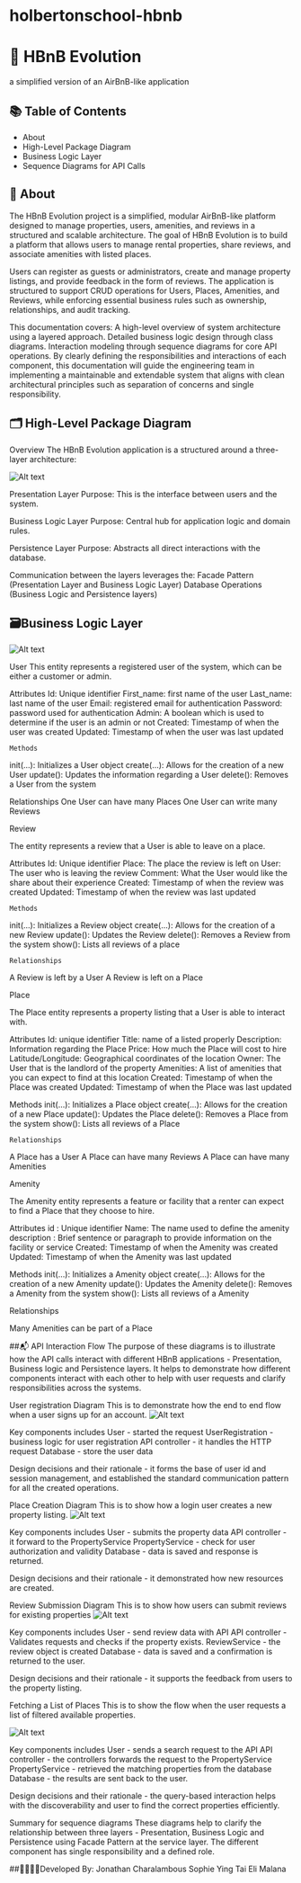 # holbertonschool-hbnb 

# 🚀 HBnB Evolution
a simplified version of an AirBnB-like application

## 📚 Table of Contents
- About
- High-Level Package Diagram
- Business Logic Layer
- Sequence Diagrams for API Calls


## 🧠 About
The HBnB Evolution project is a simplified, modular AirBnB-like platform designed to manage properties, users, amenities, and reviews in a structured and scalable architecture. The goal of HBnB Evolution is to build a platform that allows users to manage rental properties, share reviews, and associate amenities with listed places. 

Users can register as guests or administrators, create and manage property listings, and provide feedback in the form of reviews. The application is structured to support CRUD operations for Users, Places, Amenities, and Reviews, while enforcing essential business rules such as ownership, relationships, and audit tracking.

This documentation covers:
A high-level overview of system architecture using a layered approach.
Detailed business logic design through class diagrams.
Interaction modeling through sequence diagrams for core API operations.
By clearly defining the responsibilities and interactions of each component, this documentation will guide the engineering team in implementing a maintainable and extendable system that aligns with clean architectural principles such as separation of concerns and single responsibility.




## 🗂️ High-Level Package Diagram
Overview
The HBnB Evolution application is a structured around a three-layer architecture:

![Alt text](part1/img/HIghLevelArc.png)

Presentation Layer
Purpose: This is the interface between users and the system.

Business Logic Layer
Purpose: Central hub for application logic and domain rules.

Persistence Layer
Purpose: Abstracts all direct interactions with the database.


Communication between the layers leverages the: 
Facade Pattern (Presentation Layer and Business Logic Layer)
Database Operations (Business Logic and Persistence layers)


## 🗃️Business Logic Layer

![Alt text](part1/img/BL.png)

User
This entity represents a registered user of the system, which can be either a customer or admin. 

Attributes
Id: Unique identifier
First_name: first name of the user
Last_name: last name of the user
Email: registered email for authentication
Password: password used for authentication
Admin: A boolean which is used to determine if the user is an admin or not
Created: Timestamp of when the user was created
Updated: Timestamp of when the user was last updated

	
    Methods
init(...): Initializes a User object
create(...): Allows for the creation of a new User
update(): Updates the information regarding a User
delete(): Removes a User from the system

Relationships
One User can have many Places
One User can write many Reviews


	
Review
	
The entity represents a review that a User is able to leave on a place.

Attributes
Id: Unique identifier
Place: The place the review is left on
User: The user who is leaving the review
Comment: What the User would like the share about their experience
Created: Timestamp of when the review was created
Updated: Timestamp of when the review was last updated

	Methods
init(...): Initializes a Review object
create(...): Allows for the creation of a new Review 
update(): Updates the Review
delete(): Removes a Review from the system
show(): Lists all reviews of a place

	Relationships
A Review is left by a User
A Review is left on a Place



Place
		
	
The Place entity represents a property listing that a User is able to interact with.
	
Attributes
Id: unique identifier
Title: name of a listed properly
Description: Information regarding the Place
Price: How much the Place will cost to hire
Latitude/Longitude: Geographical coordinates of the location
Owner: The User that is the landlord of the property
Amenities: A list of amenities that you can expect to find at this location
Created: Timestamp of when the Place was created
Updated: Timestamp of when the Place was last updated

Methods
init(...): Initializes a Place object
create(...): Allows for the creation of a new Place 
update(): Updates the Place 
delete(): Removes a Place from the system
show(): Lists all reviews of a Place

	Relationships
A Place has a User
A Place can have many Reviews
A Place can have many Amenities


Amenity
	
The Amenity entity represents a feature or facility that a renter can expect to find a Place that they choose to hire.

Attributes
id : Unique identifier
Name: The name used to define the amenity
description : Brief sentence or paragraph to provide information on the facility or service
Created: Timestamp of when the Amenity was created
Updated: Timestamp of when the Amenity was last updated

Methods
init(...): Initializes a Amenity object
create(...): Allows for the creation of a new Amenity 
update(): Updates the Amenity 
delete(): Removes a Amenity from the system
show(): Lists all reviews of a Amenity
	
Relationships

Many Amenities can be part of a Place


##📬 API Interaction Flow
The purpose of these diagrams is to illustrate how the API calls interact with different HBnB applications - Presentation, Business logic and Persistence layers. It helps to demonstrate how different components interact with each other to help with user requests and clarify responsibilities across the systems.

User registration Diagram
This is to demonstrate how the end to end flow when a user signs up for an account.
![Alt text](part1/img/UserRegCreate.png)

Key components includes
User - started the request
UserRegistration - business logic for user registration
API controller - it handles the HTTP request
Database - store the user data

Design decisions and their rationale - it forms the base of user id and session management, and established the standard communication pattern for all the created operations.

Place Creation Diagram
This is to show how a login user creates a new property listing.
![Alt text](part1/img/propCreate.png)


Key components includes
User - submits the property data
API controller - it forward to the PropertyService
PropertyService - check for user authorization and validity
Database - data is saved and response is returned.

Design decisions and their rationale - it demonstrated how new resources are created.


Review Submission Diagram
This is to show how users can submit reviews for existing properties
![Alt text](part1/img/ReviewService.png)


Key components includes
User - send review data with API
API controller - Validates requests and checks if the property exists.
ReviewService - the review object is created 
Database - data is saved and a confirmation is returned to the user.

Design decisions and their rationale - it supports the feedback from users to the property listing. 


Fetching a List of Places
This is to show the flow when the user requests a list of filtered available properties.

![Alt text](part1/img/PropSubmitReq.png)

Key components  includes
User - sends a search request to the API
API controller - the controllers forwards the request to the PropertyService
PropertyService - retrieved the matching properties from the database
Database - the results are sent back to the user.


Design decisions and their rationale - the query-based interaction helps with the discoverability and user to find the correct properties efficiently. 

Summary for sequence diagrams
These diagrams help to clarify the relationship between three layers - Presentation, Business Logic and Persistence using Facade Pattern at the service layer. The different component has single responsibility and a defined role. 

##👨‍💻👩‍💻Developed By:
Jonathan Charalambous
Sophie 
Ying Tai
Eli Malana

